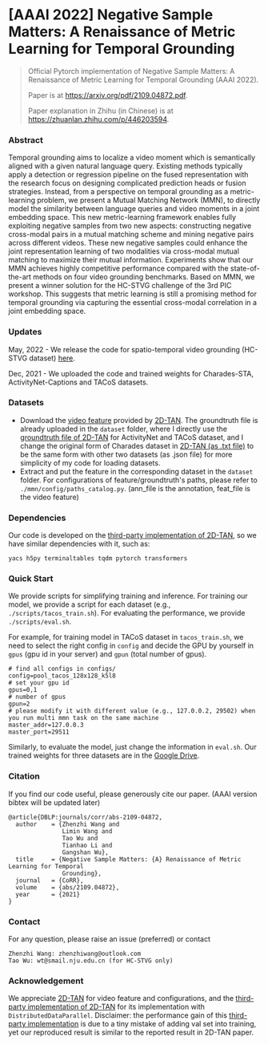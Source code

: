 # [AAAI 2022] Negative Sample Matters: A Renaissance of Metric Learning for Temporal Grounding
> Official Pytorch implementation of Negative Sample Matters: A Renaissance of Metric Learning for Temporal Grounding (AAAI 2022).
>
> Paper is at https://arxiv.org/pdf/2109.04872.pdf.
>
> Paper explanation in Zhihu (in Chinese) is at https://zhuanlan.zhihu.com/p/446203594.

### Abstract

Temporal grounding aims to localize a video moment which is semantically aligned with a given natural language query. Existing methods typically apply a detection or regression pipeline on the fused representation with the research focus on designing complicated prediction heads or fusion strategies. Instead, from a perspective on temporal grounding as a metric-learning problem, we present a Mutual Matching Network (MMN), to directly model the similarity between language queries and video moments in a joint embedding space. This new metric-learning framework enables fully exploiting negative samples from two new aspects: constructing negative cross-modal pairs in a mutual matching scheme and mining negative pairs across different videos. These new negative samples could enhance the joint representation learning of two modalities via cross-modal mutual matching to maximize their mutual information. Experiments show that our MMN achieves highly competitive performance compared with the state-of-the-art methods on four video grounding benchmarks. Based on MMN, we present a winner solution for the HC-STVG challenge of the 3rd PIC workshop. This suggests that metric learning is still a promising method for temporal grounding via capturing the essential cross-modal correlation in a joint embedding space.

### Updates

May, 2022 - We release the code for spatio-temporal video grounding (HC-STVG dataset) [here](https://github.com/atao99/MMN-STVG).

Dec, 2021 - We uploaded the code and trained weights for Charades-STA, ActivityNet-Captions and TACoS datasets.

### Datasets

* Download the [video feature](https://rochester.app.box.com/s/8znalh6y5e82oml2lr7to8s6ntab6mav)  provided by [2D-TAN](https://github.com/microsoft/2D-TAN).  The groundtruth file is already uploaded in the `dataset` folder, where I directly use the [groundtruth file of 2D-TAN](https://github.com/microsoft/2D-TAN/tree/master/data) for ActivityNet and TACoS dataset, and I change the original form of Charades dataset in [2D-TAN (as .txt file)](https://github.com/microsoft/2D-TAN/tree/master/data/Charades-STA/) to be the same form with other two datasets (as .json file) for more simplicity of my code for loading datasets.
* Extract and put the feature in the corresponding dataset in the  `dataset` folder. For configurations of feature/groundtruth's paths, please refer to `./mmn/config/paths_catalog.py`. (ann_file is the annotation, feat_file is the video feature)

### Dependencies

Our code is developed on the [third-party implementation of 2D-TAN](https://github.com/ChenJoya/2dtan), so we have similar dependencies with it, such as:

```
yacs h5py terminaltables tqdm pytorch transformers 
```

### Quick Start

We provide scripts for simplifying training and inference. For training our model, we provide a script for each dataset (e.g.,` ./scripts/tacos_train.sh`). For evaluating the performance, we provide `./scripts/eval.sh`. 

For example, for training model in TACoS dataset in `tacos_train.sh`, we need to select the right config in `config` and decide the GPU by yourself in `gpus` (gpu id in your server) and `gpun` (total number of gpus).

```
# find all configs in configs/
config=pool_tacos_128x128_k5l8
# set your gpu id
gpus=0,1
# number of gpus
gpun=2
# please modify it with different value (e.g., 127.0.0.2, 29502) when you run multi mmn task on the same machine
master_addr=127.0.0.3
master_port=29511
```

Similarly, to evaluate the model, just change the information in `eval.sh`. Our trained weights for three datasets are in the [Google Drive](https://drive.google.com/drive/folders/11zD3YAUSh3u7HPw0eWSJG2cIiMpj_P2K?usp=sharing).

### Citation

If you find our code useful, please generously cite our paper. (AAAI version bibtex will be updated later)

```
@article{DBLP:journals/corr/abs-2109-04872,
  author    = {Zhenzhi Wang and
               Limin Wang and
               Tao Wu and
               Tianhao Li and
               Gangshan Wu},
  title     = {Negative Sample Matters: {A} Renaissance of Metric Learning for Temporal
               Grounding},
  journal   = {CoRR},
  volume    = {abs/2109.04872},
  year      = {2021}
}
```

### Contact

For any question, please raise an issue (preferred) or contact

```
Zhenzhi Wang: zhenzhiwang@outlook.com
Tao Wu: wt@smail.nju.edu.cn (for HC-STVG only)
```
### Acknowledgement

We appreciate [2D-TAN](https://github.com/microsoft/2D-TAN) for video feature and configurations, and the [third-party implementation of 2D-TAN](https://github.com/ChenJoya/2dtan) for its implementation with `DistributedDataParallel`. Disclaimer: the performance gain of this [third-party implementation](https://github.com/ChenJoya/2dtan) is due to a tiny mistake of adding val set into training, yet our reproduced result is similar to the reported result in 2D-TAN paper.

